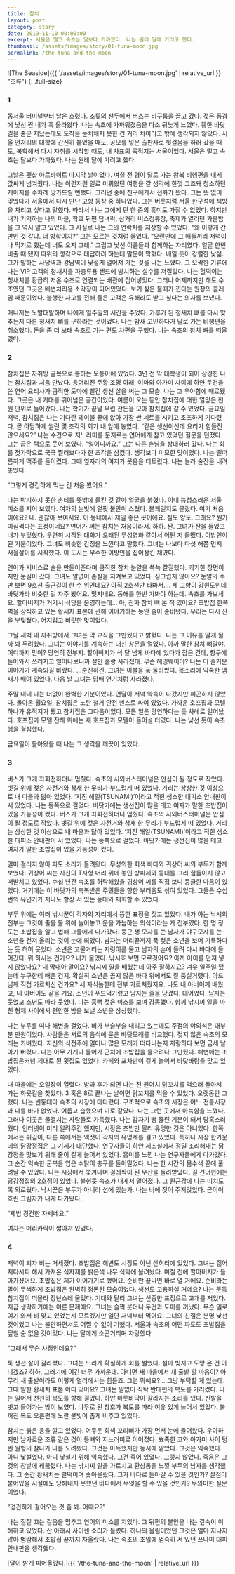 ```yaml
---
title: 참치
layout: post
category: story
date: 2019-11-10 00:00:00
excerpt: 서울은 멀고 속초는 달보다 가까웠다. 나는 원래 달에 가려고 했다.
thumbnail: /assets/images/story/01-tuna-moon.jpg
permalink: /the-tuna-and-the-moon
---
```


![The Seaside]({{ '/assets/images/story/01-tuna-moon.jpg' | relative_url }} "조류")
{: .full-size}
### 1
동서울 터미널부터 날은 흐렸다. 조류의 선두에서 버스는 비구름을 끌고 갔다. 젖은 풍경에 낯선 짠 내가 훅 올라왔다. 나는 속초에 가까워졌음을 다소 뒤늦게 느꼈다. 휑한 바닷길을 줄곧 지났는데도 도착을 눈치채지 못한 건 거리 차이라고 밖에 생각되지 않았다. 서울 언저리의 대학에 간신히 붙었을 때도, 공모를 넣은 출판사로 헛걸음을 하러 갔을 때도, 복학해서 다시 자취를 시작할 때도, 내 차표의 목적지는 서울이었다. 서울은 멀고 속초는 달보다 가까웠다. 나는 원래 달에 가려고 했다.

그날은 펫샵 아르바이트 마지막 날이었다. 며칠 전 형이 달로 가는 왕복 비행편을 내게 값싸게 넘겨줬다. 나는 이런저런 일로 미뤄왔던 여행을 갈 생각에 한껏 고조돼 청소하던 케이지를 수차례 망가뜨릴 뻔했다. 그러던 중에 친구에게서 전화가 왔다. 그는 뜻 없이 잊었다가 서울에서 다시 만난 고향 동창 중 하나였다. 그는 버릇처럼 서울 한구석에 책방을 차리고 싶다고 말했다. 따라서 나는 그에게 단 한 줌의 흥미도 가질 수 없었다. 하지만 내가 기억하는 나의 마을, 학교 뒤편 담벼락, 삼거리 버스정류장, 축제가 열리던 가을밤을 그 역시 알고 있었다. 그 사실로 나는 그의 연락처를 저장할 수 있었다. “왜 이렇게 간만인 것 같냐. 너 방학이지?” 그는 모르는 것처럼 물었다. “오랜만에 그 애들끼리 저녁이나 먹기로 했는데 너도 오지 그래.” 그립고 낯선 이름들과 함께하는 자리였다. 얼굴 한번 비출 때 됐지 따위의 생각으로 대답하려 하는데 말문이 막혔다. 베일 듯이 강렬한 낯섦. 그가 말하는 사당역과 강남역이 낯설게 멀어져 가는 것을 나는 느꼈다. 그 오싹한 기류에 나는 VIP 고객의 청새치를 파충류용 샌드에 방치하는 실수를 저질렀다. 나는 헐떡이는 청새치를 황급히 저온 수조로 연결되는 배관에 집어넣었다. 그러나 어제까지만 해도 수조였던 그곳은 배변처리용 소각장이 되어있었다. 보기 싫은 물때가 낀다는 원장의 클레임 때문이었다. 불행한 사고를 전해 들은 고객은 유해라도 받고 싶다는 의사를 보냈다.

매니저는 노발대발하며 나에게 일주일의 시간을 주었다. 가루가 된 청새치 뼈를 다시 맞추든지 다른 청새치 뼈를 구하라는 것이었다. 나는 밤새 고민하다가 달로 가는 비행편을 취소했다. 돈을 좀 더 보태 속초로 가는 편도 차편을 구했다. 나는 속초의 참치 뼈를 떠올렸다.

### 2
참치집은 자취방 골목으로 통하는 모퉁이에 있었다. 3년 전 막 대학생이 되어 상경한 나는 참치집과 처음 만났다. 응어리진 주황 조명 아래, 이마와 아가미 사이에 하얀 두건을 쓴 연어 요리사가 큼직한 도마에 빨간 생선 살을 써는 그 모습. 나는 그 우아함에 매료됐다. 그곳은 내 기대를 뛰어넘은 공간이었다. 여름이 오는 동안 참치집에 대한 열망은 천원 단위로 늘어갔다. 나는 학기가 끝날 무렵 잔돈을 모아 참치집에 갈 수 있었다. 금요일 저녁, 참치집은 나는 기다란 테이블 끝에 앉아 가장 싼 세트를 시키고 초조하게 기다렸다. 곧 아담하게 썰린 몇 조각의 회가 내 앞에 놓였다. “같은 생선이신데 요리가 힘들진 않으세요?” 나는 수건으로 지느러미를 문지르는 연어에게 참고 있었던 질문을 던졌다. 그는 굽은 턱으로 웃어 보였다. “일이니까요.” 그는 다른 손님을 상대하러 갔다. 나는 회를 젓가락으로 쿡쿡 찔러보다가 한 조각을 삼켰다. 생각보다 미묘한 맛이었다. 나는 떨떠름하게 맥주를 들이켰다. 그때 옆자리의 여자가 웃음을 터트렸다. 나는 놀라 술잔을 내려놓았다.

“그렇게 경건하게 먹는 건 처음 봤어요.”

나는 박피하지 못한 촌티를 뜻밖에 들킨 것 같아 얼굴을 붉혔다. 이내 능청스러운 서울 미소를 지어 보였다. 여자의 눈빛에 얼핏 불안이 스쳤다. 불쾌일지도 몰랐다. 여기 처음이에요? 네. 괜찮아 보여서요. 이 동네에서 제일 좋은 곳이에요. 질도 양도. 그래요? 뭔가 미심쩍다는 표정이네요? 연어가 써는 참치는 처음이라서. 하하. 짠. 그녀가 잔을 들었고 내가 부딪혔다. 우연히 시작된 대화가 오래된 무성영화 같아서 어쩐 지 들떴다. 이방인이 된 기분이었다. 그녀도 비슷한 감정을 느낀다고 말했다. 그녀는 나보다 다섯 해쯤 먼저 서울살이를 시작했다. 이 도시는 무수한 이방인을 집어삼킨 채였다.

연어가 서비스로 술을 만들어준다며 큼직한 참치 눈알을 쓱쓱 칼질했다. 괴기한 장면이지만 눈길이 갔다. 그녀도 말없이 손질을 지켜보고 있었다. 징그럽지 않아요? 눈알의 수만 보면 9호선 출근길이 한 수 위인데요? 아직 2호선만 타봐서…. 제 고향이 강원도인데 바닷가라 비슷한 걸 자주 봤어요. 멋지네요. 동해를 한번 가봐야 하는데. 속초를 가보세요. 할아버지가 거기서 식당을 운영하는데… 아, 진짜 참치 뼈 본 적 있어요? 초밥집 한쪽 벽을 장식하고 있는 황새치 표본에 관해 이야기하는 동안 술이 준비됐다. 우리는 다시 잔을 부딪쳤다. 어지럽고 비릿한 맛이었다.

그날 새벽 내 자취방에서 그녀는 막 교직을 그만뒀다고 밝혔다. 나는 그 이유를 알게 될까 봐 두려웠다. 그녀는 이야기를 계속하는 대신 창문을 열었다. 아까 말한 참치 뼈말야. 어디까지 믿어? 당연히 전부지. 할아버지가 석 달 넘게 바다에 있다가 잡은 건데, 항구에 들어와서 쓰러지고 일어나보니까 살만 홀랑 사라졌대. 무슨 헤밍웨이야? 나는 이 즐거운 이야기가 계속되길 바랐다. …순진하긴. 그녀는 이불을 푹 둘러썼다. 목소리에 익숙한 냄새가 배여 있었다. 다음 날 그녀는 담배 연기처럼 사라졌다.

주말 내내 나는 더없이 완벽한 기분이었다. 연달아 저녁 약속이 나갔지만 피곤하지 않았다. 돌아온 월요일, 참치집은 노란 철거 안전 펜스로 싸여 있었다. 가까운 호프집과 모텔 하나가 유적지가 됐고 참치집은 그다음이었다. 모든 일은 당연하다는 듯 차례로 일어났다. 호프집과 모텔 잔해 위에는 새 호프집과 모텔이 들어설 터였다. 나는 낯선 듯이 속초행을 결심했다.

금요일이 돌아왔을 때 나는 그 생각을 깨끗이 잊었다.

### 3
버스가 크게 좌회전하더니 멈췄다. 속초의 시외버스터미널은 안심이 될 정도로 작았다. 빗길 위에 젖은 자전거와 참새 한 무리가 부드럽게 떠 있었다. 거리는 상상한 것 이상으로 내 마을과 닮아 있었다. ‘지진 해일(TSUNAMI)’이라고 적힌 생소한 대피소 안내판이 서 있었다. 나는 동쪽으로 걸었다. 바닷가에는 생선집이 많을 테고 여자가 말한 초밥집이 있을 가능성이 컸다.
버스가 크게 좌회전하더니 멈췄다. 속초의 시외버스터미널은 안심이 될 정도로 작았다. 빗길 위에 젖은 자전거와 참새 한 무리가 부드럽게 떠 있었다. 거리는 상상한 것 이상으로 내 마을과 닮아 있었다. ‘지진 해일(TSUNAMI)’이라고 적힌 생소한 대피소 안내판이 서 있었다. 나는 동쪽으로 걸었다. 바닷가에는 생선집이 많을 테고 여자가 말한 초밥집이 있을 가능성이 컸다.

얼마 걸리지 않아 파도 소리가 들려왔다. 무성의한 회색 바다와 귀상어 씨의 부두가 함께 보였다. 귀상어 씨는 자신의 T자형 머리 위에 놓인 방파제와 등대를 그리 힘들이지 않고 떠받치고 있었다. 수십 년간 속초를 허락해왔을 귀상어 씨를 직접 보니 뭉클한 마음이 있었다. 거기에는 이 바닷가의 축복받은 주민들을 향한 부러움도 섞여 있었다. 그들은 수십번의 유년기가 지나도 항상 서 있는 등대와 재회할 수 있었다.

부두 위에는 여러 낚시꾼이 각자의 자리에서 뚱한 표정을 짓고 있었다. 내가 아는 낚시의 전부는 그것이 줄을 물 위에 늘어놓고 운을 가늠하는 의식이라는 게 전부였다. 한 명 정도는 초밥집을 알고 법해 그들에게 다가갔다. 둥근 챙 모자를 쓴 남자가 야구모자를 쓴 소년을 건져 올리는 것이 눈에 띄었다. 남자는 머리끝까지 푹 젖은 소년을 보며 기특하다는 듯 허허 웃었다. 소년은 꼬물거리는 지렁이를 물고 남자의 손에 들려 다시 바다에 들어갔다. 뭐 하시는 건가요? 내가 물었다. 낚시죠 보면 모르것어요? 아까 아이를 던져 넣지 않았나요? 내 막내아 말이요? 낚시찌 일을 배웠는데 아주 잘하지요? 겨우 일주일 됐는데 누구한테 배운 건지. 확실히 소년은 곱지 않은 바다 위에서도 잘 둥실거렸다. 아드님께 직접 가르치신 건가요? 세 자식놈한테 전부 가르쳐줬지요. 나도 내 아버이께 배웠고, 내 아버이도 같을 거요. 소년이 푸드덕거렸고 남자는 줄을 당겼다. 대어였다. 남자는 웃었고 소년도 따라 웃었다. 나는 흠뻑 젖은 미소를 보며 감동했다. 함께 낚시찌 일을 마친 형제 사이에서 편안한 밤을 보낼 소년을 상상했다.

나는 부두를 떠나 해변을 걸었다. 비가 부슬부슬 내리고 있는데도 주점의 야외석은 대부분 만원이었다. 사람들은 서로의 음식에 묻은 바닷모래를 비교했다. 젖지 않은 속초의 모래는 가벼웠다. 자신의 식전주에 얼마나 많은 모래가 떠다니는지 자랑하다 보면 금세 날아가 버렸다. 나는 아무 가게나 들어가 근처에 초밥집을 물으려나 그만뒀다. 해변에는 초밥집은커녕 제대로 된 횟집도 없었다. 카페와 포차만이 길게 늘어서 바닷바람을 맞고 있었다.

내 마을에는 오일장이 열렸다. 방과 후가 되면 나는 천 원어치 닭꼬치를 먹으러 돌아서 가는 하굣길을 찾았다. 3 혹은 8로 끝나는 날이면 닭꼬치를 먹을 수 있었다. 오랫동안 그랬다. 나는 빈둥대다 속초의 시장에 다다랐다. 구조적으로 속초의 시장은 어느 전통시장과 다를 바가 없었다. 어둡고 습했으며 미로 같았다. 나는 그런 곳에서 아늑함을 느꼈다. 그러나 이곳은 물결치는 사람들로 가득했다. 나는 갑자기 뻥 뚫린 기분이 돼서 당혹스러웠다. 인터넷이 미리 알려주긴 했지만, 시장은 초밥만 달리 유명한 것은 아니었다. 한쪽에서는 튀김이, 다른 쪽에서는 액젓이 각자의 유명세를 걸고 있었다. 특히나 시장 한가운데의 닭강정집은 그 기세가 대단했다. 연구자들이 하얀 제조실에서 정밀 조리해내는 닭강정을 맛보기 위해 줄이 길게 늘어서 있었다. 흥미를 느낀 나는 연구자들에게 다가갔다. 그 순간 익숙한 군복을 입은 수탉이 총구를 들이밀었다. 나는 한 시간의 몸수색 끝에 풀려날 수 있었다. 나는 시장에서 쫓겨나며 걸레짝이 된 우산을 돌려받았다. 길 건너편에는 닭강정집의 2호점이 있었다. 불현듯 속초가 내게서 멀어졌다. 그 원근감에 나는 미치도록 외로웠다. 낚시꾼은 부두가 아니라 섬에 있는가. 나는 비에 젖어 주저앉았다. 곧이어 흐린 그림자가 내게 다가왔다.

“제법 경건한 자세네요.”

여자는 머리카락이 짧아져 있었다.

### 4
저녁이 되자 비는 거세졌다. 초밥집은 해변도 시장도 아닌 산허리에 있었다. 그녀는 짊어지다시피 해서 가져온 식자재를 밝은색 나무 식탁에 올려놨다. 며칠 전에 할아버지가 돌아가셨어요. 초밥집은 제가 이어가기로 했어요. 준비만 끝나면 바로 열 거에요. 준비라는 말이 무색하게 초밥집은 완벽히 정돈된 모습이었다. 생선도 고용하실 거예요? 나는 문득 참치집이 떠올라 장난스레 물었다. 기대와 달리 그녀는 신중한 표정으로 고개를 저었다. 지금 생각하기에는 이른 문제에요. 그녀는 슬쩍 웃더니 두건과 도마를 꺼냈다. 무슨 일로 여기 와서 비 맞고 있었는지 모르겠지만 일단 저녁부터 먹어요. 그녀의 친절은 분명 낯선 것이었고 나는 불안하면서도 어쩔 수 없이 기뻤다. 서울과 속초의 어떤 파도도 초밥집을 덮칠 순 없을 것이었다. 나는 달에게 소곤거리며 자랑했다.

“그래서 무슨 사정인데요?”

툭 생선 살이 갈라졌다. 그녀는 느리게 확실하게 회를 썰었다. 설마 빚지고 도망 온 건 아니겠죠? 하하, 그러기에 여긴 너무 가까운데. 아니면 새 마을에서 새 출발 할 마음이? 아무리 새 출발이라도 이렇게 멀리에서는 힘들죠. 그럼 뭐예요? …그냥 부탁할 게 있는데. 그때 말한 황새치 표본 어디 있어요? 그녀는 말없이 식탁 반대편의 복도를 가리켰다. 나는 일어서 천천히 복도를 향해 걸었다. 하얀 마룻바닥이 갈라지는 소리를 냈다. 신발을 벗고 들어가는 방이 보였다. 나무로 된 창호가 복도를 따라 여유 있게 늘어서 있었다. 불 꺼진 복도 오른편에 노란 불빛이 좁게 비추고 있었다.

참치는 붉은 융을 깔고 있었다. 어두운 회색 꼬리뼈가 가장 먼저 눈에 들어왔다. 우아하지만 날카로운 조류 같은 것이 등뼈와 지느러미로 이어졌다. 뾰족한 코와 아가미 사이 텅 빈 원형의 찰나가 나를 노려봤다. 그것은 아득했지만 동시에 얕았다. 그것은 익숙했다. 아니 낯설었다. 아니 낯설기 위해 익숙했다. 그건 죽어 있었다. 그렇지 않았다. 죽음은 그것의 창날에 꿰뚫렸다. 나는 낚시찌 일을 가르치고 환상통을 느낄 부두의 남자를 생각했다. 그 순간 황새치는 펄떡이며 솟아올랐다. 그가 바다로 돌아갈 수 있을 것인가? 살점이 붙어있을 시절에도 당해내지 못했던 바다에서 무엇을 할 수 있을 것인가? 무의미한 질문이었다.

“경건하게 걸어오는 것 좀 봐. 어때요?”

나는 질질 끄는 걸음을 멈추고 연어의 미소를 지었다. 그 뒤편의 불안을 나는 깊숙이 이해하고 있었다. 산 아래서 사이렌 소리가 들렸다. 하나의 울림이었던 그것은 얼마 지나지 않아 범람해서 초밥집 끝까지 차올랐다. 나는 속초의 초입에 엄숙히 서 있던 쓰나미 대피 안내판을 생각했다.

[달이 밝게 피어올랐다.]({{ '/the-tuna-and-the-moon' | relative_url }})
